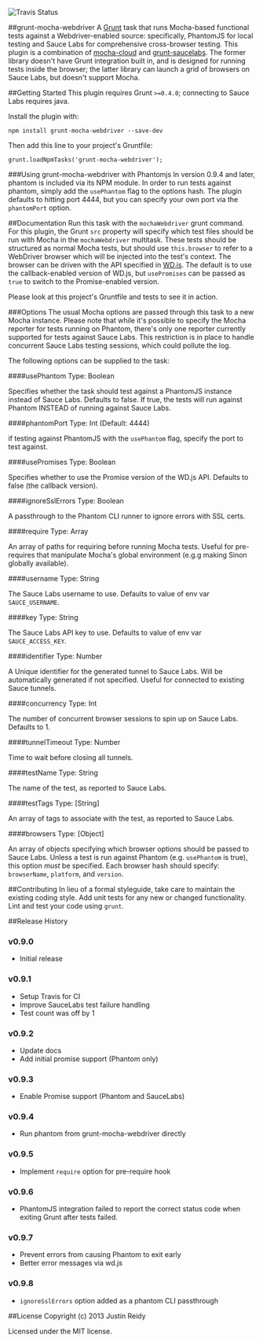 ![Travis Status](https://secure.travis-ci.org/jmreidy/grunt-mocha-webdriver.png)

##grunt-mocha-webdriver
A [Grunt](http://gruntjs.com) task that runs Mocha-based functional tests against
a Webdriver-enabled source: specifically, PhantomJS for local testing and Sauce Labs
for comprehensive cross-browser testing. This plugin is a combination of
[mocha-cloud](https://github.com/visionmedia/mocha-cloud) and
[grunt-saucelabs](https://github.com/axemclion/grunt-saucelabs). The former
library doesn't have Grunt integration built in, and is designed for running
tests inside the browser; the latter library can launch a grid of browsers on
Sauce Labs, but doesn't support Mocha.


##Getting Started
This plugin requires Grunt `>=0.4.0`; connecting to Sauce Labs requires java.

Install the plugin with:

```shell
npm install grunt-mocha-webdriver --save-dev
```

Then add this line to your project's Gruntfile:
```shell
grunt.loadNpmTasks('grunt-mocha-webdriver');
```

###Using grunt-mocha-webdriver with Phantomjs
In version 0.9.4 and later, phantom is included via its NPM module. In order
to run tests against phantom, simply add the `usePhantom` flag to the options hash.
The plugin defaults to hitting port 4444, but you can specify your own port via
the `phantomPort` option.

##Documentation
Run this task with the `mochaWebdriver` grunt command. For this plugin, the Grunt
`src` property will specify which test files should be run with Mocha in
the `mochaWebdriver` multitask. These tests should be structured as normal
Mocha tests, but should use `this.browser` to refer to a WebDriver browser
which will be injected into the test's context. The browser can be driven
with the API specified in [WD.js](https://github.com/admc/wd). The default
is to use the callback-enabled version of WD.js, but `usePromises` can be passed
as `true` to switch to the Promise-enabled version.

Please look at this project's Gruntfile and tests to see it in action.

###Options
The usual Mocha options are passed through this task to a new Mocha instance.
Please note that while it's possible to specify the Mocha reporter for
tests running on Phantom, there's only one reporter currently supported
for tests against Sauce Labs. This restriction is in place to handle
concurrent Sauce Labs testing sessions, which could pollute the log.

The following options can be supplied to the task:

####usePhantom
Type: Boolean

Specifies whether the task should test against a PhantomJS instance instead
of Sauce Labs. Defaults to false. If true, the tests will run against Phantom
INSTEAD of running against Sauce Labs.

####phantomPort
Type: Int (Default: 4444)

if testing against PhantomJS with the `usePhantom` flag, specify the port
to test against.

####usePromises
Type: Boolean

Specifies whether to use the Promise version of the WD.js API. Defaults to
false (the callback version).

####ignoreSslErrors
Type: Boolean

A passthrough to the Phantom CLI runner to ignore errors with SSL certs.

####require
Type: Array <String>

An array of paths for requiring before running Mocha tests. Useful for
pre-requires that manipulate Mocha's global environment (e.g.g making Sinon
globally available).

####username
Type: String

The Sauce Labs username to use. Defaults to value of env var `SAUCE_USERNAME`.

####key
Type: String

The Sauce Labs API key to use. Defaults to value of env var `SAUCE_ACCESS_KEY`.

####identifier
Type: Number

A Unique identifier for the generated tunnel to Sauce Labs. Will be automatically
generated if not specified. Useful for connected to existing Sauce tunnels.

####concurrency
Type: Int

The number of concurrent browser sessions to spin up on Sauce Labs. Defaults to 1.

####tunnelTimeout
Type: Number

Time to wait before closing all tunnels.

####testName
Type: String

The name of the test, as reported to Sauce Labs.

####testTags
Type: [String]

An array of tags to associate with the test, as reported to Sauce Labs.

####browsers
Type: [Object]

An array of objects specifying which browser options should be passed to Sauce Labs.
Unless a test is run against Phantom (e.g. `usePhantom` is true), this option
*must* be specified. Each browser hash should specify: `browserName`, `platform`,
and `version`.

##Contributing
In lieu of a formal styleguide, take care to maintain the existing coding style. Add
unit tests for any new or changed functionality. Lint and test your code using `grunt`.

##Release History

### v0.9.0
 - Initial release

### v0.9.1
 - Setup Travis for CI
 - Improve SauceLabs test failure handling
 - Test count was off by 1

### v0.9.2
 - Update docs
 - Add initial promise support (Phantom only)

### v0.9.3
 - Enable Promise support (Phantom and SauceLabs)

### v0.9.4
 - Run phantom from grunt-mocha-webdriver directly

### v0.9.5
 - Implement `require` option for pre-require hook

### v0.9.6
 - PhantomJS integration failed to report the correct status code
 when exiting Grunt after tests failed.

### v0.9.7
 - Prevent errors from causing Phantom to exit early
 - Better error messages via wd.js

### v0.9.8
 - `ignoreSslErrors` option added as a phantom CLI passthrough

##License
Copyright (c) 2013 Justin Reidy

Licensed under the MIT license.
